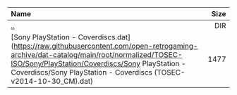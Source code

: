 |Name|Size|
|:---|---:|
|[..](../index.html)|DIR|
|[Sony PlayStation - Coverdiscs.dat](https://raw.githubusercontent.com/open-retrogaming-archive/dat-catalog/main/root/normalized/TOSEC-ISO/Sony/PlayStation/Coverdiscs/Sony PlayStation - Coverdiscs/Sony PlayStation - Coverdiscs (TOSEC-v2014-10-30_CM).dat)|1477|
